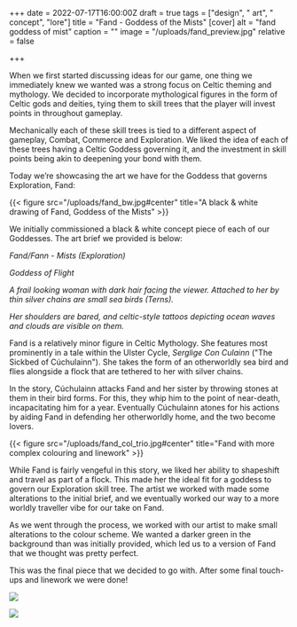 +++
date = 2022-07-17T16:00:00Z
draft = true
tags = ["design", " art", " concept", "lore"]
title = "Fand - Goddess of the Mists"
[cover]
alt = "fand goddess of mist"
caption = ""
image = "/uploads/fand_preview.jpg"
relative = false

+++

When we first started discussing ideas for our game, one thing we immediately knew we wanted was a strong focus on Celtic theming and mythology. We decided to incorporate mythological figures in the form of Celtic gods and deities, tying them to skill trees that the player will invest points in throughout gameplay.

Mechanically each of these skill trees is tied to a different aspect of gameplay, Combat, Commerce and Exploration. We liked the idea of each of these trees having a Celtic Goddess governing it, and the investment in skill points being akin to deepening your bond with them.

Today we’re showcasing the art we have for the Goddess that governs Exploration, Fand:

{{< figure src="/uploads/fand_bw.jpg#center" title="A black & white drawing of Fand, Goddess of the Mists" >}}

We initially commissioned a black & white concept piece of each of our Goddesses. The art brief we provided is below:

_Fand/Fann - Mists (Exploration)_

_Goddess of Flight_

_A frail looking woman with dark hair facing the viewer. Attached to her by thin silver chains are small sea birds (Terns)._

_Her shoulders are bared, and celtic-style tattoos depicting ocean waves and clouds are visible on them._

Fand is a relatively minor figure in Celtic Mythology. She features most prominently in a tale within the Ulster Cycle, _Serglige Con Culainn_ ("The Sickbed of Cúchulainn"). She takes the form of an otherworldly sea bird and flies alongside a flock that are tethered to her with silver chains.

In the story, Cúchulainn attacks Fand and her sister by throwing stones at them in their bird forms. For this, they whip him to the point of near-death, incapacitating him for a year. Eventually Cúchulainn atones for his actions by aiding Fand in defending her otherworldly home, and the two become lovers.

{{< figure src="/uploads/fand_col_trio.jpg#center" title="Fand with more complex colouring and linework" >}}

<!-- {{< figure src="/uploads/fand_col_basic.jpg#center" title="The first colour drawing of Fand" >}} -->

<!-- <The first colour drawing of Fand> -->

While Fand is fairly vengeful in this story, we liked her ability to shapeshift and travel as part of a flock. This made her the ideal fit for a goddess to govern our Exploration skill tree. The artist we worked with made some alterations to the initial brief, and we eventually worked our way to a more worldly traveller vibe for our take on Fand.

<!-- {{< figure src="/uploads/fand_col_complex.jpg#center" title="Fand with more complex colouring and linework" >}} -->

<!-- <Fand with more complex colouring and linework> -->

As we went through the process, we worked with our artist to make small alterations to the colour scheme. We wanted a darker green in the background than was initially provided, which led us to a version of Fand that we thought was pretty perfect.

<!-- \[Complex Colour + Green\] -->

<Final Colour for Fand>

This was the final piece that we decided to go with. After some final touch-ups and linework we were done!

![](/uploads/fand_final.jpg#center)

![](/uploads/fand_present.jpg#center)
